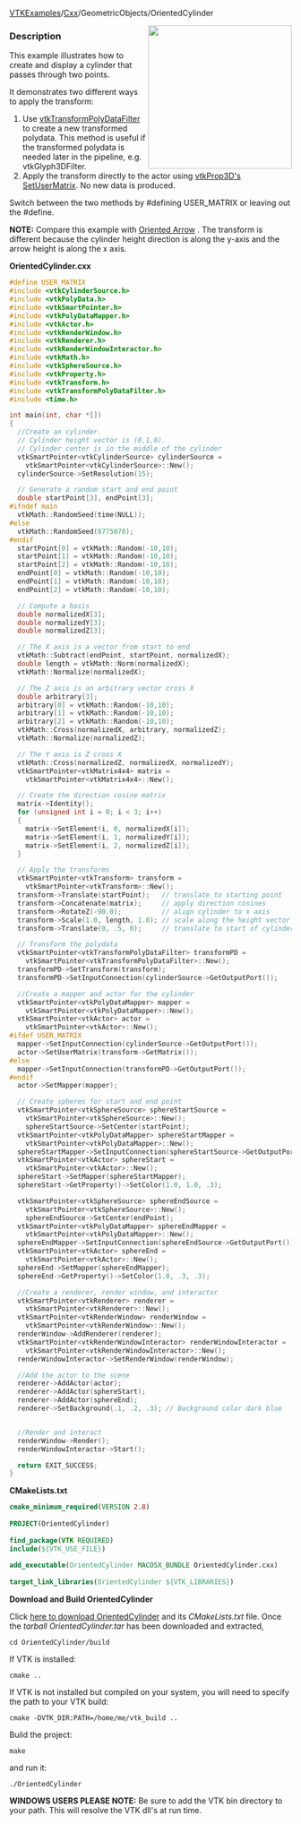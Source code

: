 [VTKExamples](Home)/[Cxx](Cxx)/GeometricObjects/OrientedCylinder

<img align="right" src="https://github.com/lorensen/VTKExamples/raw/master/Testing/Baseline/GeometricObjects/TestOrientedCylinder.png" width="256" />

### Description
This example illustrates how to create and display a cylinder that passes through two points.

It demonstrates two different ways to apply the transform:
1. Use [vtkTransformPolyDataFilter](http://www.vtk.org/doc/nightly/html/classvtkTransformPolyDataFilter.html) to create a new transformed polydata. This method is useful if the transformed polydata is needed later in the pipeline, e.g. vtkGlyph3DFilter.
2. Apply the transform directly to the actor using [vtkProp3D's SetUserMatrix](http://www.vtk.org/doc/nightly/html/classvtkProp3D.html#a950378fc70405a58bd998c00f84a39a3). No new data is produced.

Switch between the two methods by #defining USER_MATRIX or leaving out the #define.

**NOTE:**  Compare this example with [Oriented Arrow](Cxx/GeometricObjects/OrientedArrow) . The transform is different because the cylinder height direction is along the y-axis and the arrow height is along the x axis.

**OrientedCylinder.cxx**
```c++
#define USER_MATRIX
#include <vtkCylinderSource.h>
#include <vtkPolyData.h>
#include <vtkSmartPointer.h>
#include <vtkPolyDataMapper.h>
#include <vtkActor.h>
#include <vtkRenderWindow.h>
#include <vtkRenderer.h>
#include <vtkRenderWindowInteractor.h>
#include <vtkMath.h>
#include <vtkSphereSource.h>
#include <vtkProperty.h>
#include <vtkTransform.h>
#include <vtkTransformPolyDataFilter.h>
#include <time.h>

int main(int, char *[])
{
  //Create an cylinder.
  // Cylinder height vector is (0,1,0).
  // Cylinder center is in the middle of the cylinder
  vtkSmartPointer<vtkCylinderSource> cylinderSource =
    vtkSmartPointer<vtkCylinderSource>::New();
  cylinderSource->SetResolution(15);

  // Generate a random start and end point
  double startPoint[3], endPoint[3];
#ifndef main
  vtkMath::RandomSeed(time(NULL));
#else
  vtkMath::RandomSeed(8775070);
#endif
  startPoint[0] = vtkMath::Random(-10,10);
  startPoint[1] = vtkMath::Random(-10,10);
  startPoint[2] = vtkMath::Random(-10,10);
  endPoint[0] = vtkMath::Random(-10,10);
  endPoint[1] = vtkMath::Random(-10,10);
  endPoint[2] = vtkMath::Random(-10,10);

  // Compute a basis
  double normalizedX[3];
  double normalizedY[3];
  double normalizedZ[3];

  // The X axis is a vector from start to end
  vtkMath::Subtract(endPoint, startPoint, normalizedX);
  double length = vtkMath::Norm(normalizedX);
  vtkMath::Normalize(normalizedX);

  // The Z axis is an arbitrary vector cross X
  double arbitrary[3];
  arbitrary[0] = vtkMath::Random(-10,10);
  arbitrary[1] = vtkMath::Random(-10,10);
  arbitrary[2] = vtkMath::Random(-10,10);
  vtkMath::Cross(normalizedX, arbitrary, normalizedZ);
  vtkMath::Normalize(normalizedZ);

  // The Y axis is Z cross X
  vtkMath::Cross(normalizedZ, normalizedX, normalizedY);
  vtkSmartPointer<vtkMatrix4x4> matrix =
    vtkSmartPointer<vtkMatrix4x4>::New();

  // Create the direction cosine matrix
  matrix->Identity();
  for (unsigned int i = 0; i < 3; i++)
  {
    matrix->SetElement(i, 0, normalizedX[i]);
    matrix->SetElement(i, 1, normalizedY[i]);
    matrix->SetElement(i, 2, normalizedZ[i]);
  }

  // Apply the transforms
  vtkSmartPointer<vtkTransform> transform =
    vtkSmartPointer<vtkTransform>::New();
  transform->Translate(startPoint);   // translate to starting point
  transform->Concatenate(matrix);     // apply direction cosines
  transform->RotateZ(-90.0);          // align cylinder to x axis
  transform->Scale(1.0, length, 1.0); // scale along the height vector
  transform->Translate(0, .5, 0);     // translate to start of cylinder

  // Transform the polydata
  vtkSmartPointer<vtkTransformPolyDataFilter> transformPD =
    vtkSmartPointer<vtkTransformPolyDataFilter>::New();
  transformPD->SetTransform(transform);
  transformPD->SetInputConnection(cylinderSource->GetOutputPort());

  //Create a mapper and actor for the cylinder
  vtkSmartPointer<vtkPolyDataMapper> mapper =
    vtkSmartPointer<vtkPolyDataMapper>::New();
  vtkSmartPointer<vtkActor> actor =
    vtkSmartPointer<vtkActor>::New();
#ifdef USER_MATRIX
  mapper->SetInputConnection(cylinderSource->GetOutputPort());
  actor->SetUserMatrix(transform->GetMatrix());
#else
  mapper->SetInputConnection(transformPD->GetOutputPort());
#endif
  actor->SetMapper(mapper);

  // Create spheres for start and end point
  vtkSmartPointer<vtkSphereSource> sphereStartSource =
    vtkSmartPointer<vtkSphereSource>::New();
    sphereStartSource->SetCenter(startPoint);
  vtkSmartPointer<vtkPolyDataMapper> sphereStartMapper =
    vtkSmartPointer<vtkPolyDataMapper>::New();
  sphereStartMapper->SetInputConnection(sphereStartSource->GetOutputPort());
  vtkSmartPointer<vtkActor> sphereStart =
    vtkSmartPointer<vtkActor>::New();
  sphereStart->SetMapper(sphereStartMapper);
  sphereStart->GetProperty()->SetColor(1.0, 1.0, .3);

  vtkSmartPointer<vtkSphereSource> sphereEndSource =
    vtkSmartPointer<vtkSphereSource>::New();
    sphereEndSource->SetCenter(endPoint);
  vtkSmartPointer<vtkPolyDataMapper> sphereEndMapper =
    vtkSmartPointer<vtkPolyDataMapper>::New();
  sphereEndMapper->SetInputConnection(sphereEndSource->GetOutputPort());
  vtkSmartPointer<vtkActor> sphereEnd =
    vtkSmartPointer<vtkActor>::New();
  sphereEnd->SetMapper(sphereEndMapper);
  sphereEnd->GetProperty()->SetColor(1.0, .3, .3);

  //Create a renderer, render window, and interactor
  vtkSmartPointer<vtkRenderer> renderer =
    vtkSmartPointer<vtkRenderer>::New();
  vtkSmartPointer<vtkRenderWindow> renderWindow =
    vtkSmartPointer<vtkRenderWindow>::New();
  renderWindow->AddRenderer(renderer);
  vtkSmartPointer<vtkRenderWindowInteractor> renderWindowInteractor =
    vtkSmartPointer<vtkRenderWindowInteractor>::New();
  renderWindowInteractor->SetRenderWindow(renderWindow);

  //Add the actor to the scene
  renderer->AddActor(actor);
  renderer->AddActor(sphereStart);
  renderer->AddActor(sphereEnd);
  renderer->SetBackground(.1, .2, .3); // Background color dark blue


  //Render and interact
  renderWindow->Render();
  renderWindowInteractor->Start();

  return EXIT_SUCCESS;
}
```
**CMakeLists.txt**
```cmake
cmake_minimum_required(VERSION 2.8)
 
PROJECT(OrientedCylinder)
 
find_package(VTK REQUIRED)
include(${VTK_USE_FILE})
 
add_executable(OrientedCylinder MACOSX_BUNDLE OrientedCylinder.cxx)
 
target_link_libraries(OrientedCylinder ${VTK_LIBRARIES})
```

**Download and Build OrientedCylinder**

Click [here to download OrientedCylinder](https://github.com/lorensen/VTKWikiExamplesTarballs/raw/master/OrientedCylinder.tar) and its *CMakeLists.txt* file.
Once the *tarball OrientedCylinder.tar* has been downloaded and extracted,
```
cd OrientedCylinder/build 
```
If VTK is installed:
```
cmake ..
```
If VTK is not installed but compiled on your system, you will need to specify the path to your VTK build:
```
cmake -DVTK_DIR:PATH=/home/me/vtk_build ..
```
Build the project:
```
make
```
and run it:
```
./OrientedCylinder
```
**WINDOWS USERS PLEASE NOTE:** Be sure to add the VTK bin directory to your path. This will resolve the VTK dll's at run time.

